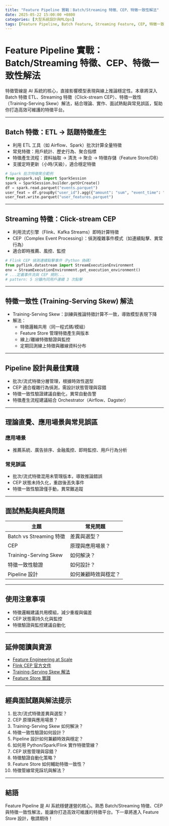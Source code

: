 ```yaml
---
title: "Feature Pipeline 實戰：Batch/Streaming 特徵、CEP、特徵一致性解法"
date: 2025-05-22 15:00:00 +0800
categories: [大型系統設計與MLOps]
tags: [Feature Pipeline, Batch Feature, Streaming Feature, CEP, 特徵一致性, Training-Serving Skew]
---
```


# Feature Pipeline 實戰：Batch/Streaming 特徵、CEP、特徵一致性解法

特徵管線是 AI 系統的核心，直接影響模型表現與線上推論穩定性。本章將深入 Batch 特徵 ETL、Streaming 特徵（Click-stream CEP）、特徵一致性（Training-Serving Skew）解法，結合理論、實作、面試熱點與常見誤區，幫助你打造高效可維護的特徵平台。

---

## Batch 特徵：ETL → 話題特徵產生

- 利用 ETL 工具（如 Airflow、Spark）批次計算全量特徵
- 常見特徵：用戶統計、歷史行為、聚合指標
- 特徵產生流程：資料抽取 → 清洗 → 聚合 → 特徵存儲（Feature Store/DB）
- 支援定時更新（小時/天級），適合穩定特徵

```python
# Spark 批次特徵聚合範例
from pyspark.sql import SparkSession
spark = SparkSession.builder.getOrCreate()
df = spark.read.parquet("events.parquet")
user_feat = df.groupBy("user_id").agg({"amount": "sum", "event_time": "max"})
user_feat.write.parquet("user_features.parquet")
```

---

## Streaming 特徵：Click-stream CEP

- 利用流式引擎（Flink、Kafka Streams）即時計算特徵
- CEP（Complex Event Processing）：偵測複雜事件模式（如連續點擊、異常行為）
- 適合即時推薦、風控、監控

```python
# Flink CEP 偵測連續點擊事件（Python 偽碼）
from pyflink.datastream import StreamExecutionEnvironment
env = StreamExecutionEnvironment.get_execution_environment()
# ...定義事件流與 CEP 規則...
# pattern: 5 分鐘內同用戶連續 3 次點擊
```

---

## 特徵一致性 (Training-Serving Skew) 解法

- Training-Serving Skew：訓練與推論特徵計算不一致，導致模型表現下降
- 解法：
  - 特徵邏輯共用（同一程式碼/模組）
  - Feature Store 管理特徵產生與版本
  - 線上/離線特徵驗證與監控
  - 定期回測線上特徵與離線資料分布

---

## Pipeline 設計與最佳實踐

- 批次/流式特徵分層管理，根據時效性選型
- CEP 適合複雜行為偵測，需設計狀態管理與容錯
- 特徵一致性驗證建議自動化，異常自動告警
- 特徵產生流程建議結合 Orchestrator（Airflow、Dagster）

---

## 理論直覺、應用場景與常見誤區

### 應用場景

- 推薦系統、廣告排序、金融風控、即時監控、用戶行為分析

### 常見誤區

- 批次/流式特徵混用未管理版本，導致推論錯誤
- CEP 狀態未持久化，重啟後丟失事件
- 特徵一致性驗證僅手動，異常難追蹤

---

## 面試熱點與經典問題

| 主題         | 常見問題 |
|--------------|----------|
| Batch vs Streaming 特徵 | 差異與選型？ |
| CEP         | 原理與應用場景？ |
| Training-Serving Skew | 如何解決？ |
| 特徵一致性驗證 | 如何設計？ |
| Pipeline 設計 | 如何兼顧時效與穩定？ |

---

## 使用注意事項

* 特徵邏輯建議共用模組，減少重複與偏差
* CEP 狀態需持久化與監控
* 特徵驗證與監控建議自動化

---

## 延伸閱讀與資源

* [Feature Engineering at Scale](https://www.oreilly.com/library/view/feature-engineering-for/9781491953235/)
* [Flink CEP 官方文件](https://nightlies.apache.org/flink/flink-docs-release-1.17/docs/libs/cep/)
* [Training-Serving Skew 解法](https://cloud.google.com/architecture/mlops-continuous-delivery-and-automation-pipelines-in-machine-learning#feature_store)
* [Feature Store 實踐](https://docs.feast.dev/)

---

## 經典面試題與解法提示

1. 批次/流式特徵差異與選型？
2. CEP 原理與應用場景？
3. Training-Serving Skew 如何解決？
4. 特徵一致性驗證如何設計？
5. Pipeline 設計如何兼顧時效與穩定？
6. 如何用 Python/Spark/Flink 實作特徵管線？
7. CEP 狀態管理與容錯？
8. 特徵驗證自動化策略？
9. Feature Store 如何輔助特徵一致性？
10. 特徵管線常見踩坑與解法？

---

## 結語

Feature Pipeline 是 AI 系統穩健運營的核心。熟悉 Batch/Streaming 特徵、CEP 與特徵一致性解法，能讓你打造高效可維護的特徵平台。下一章將進入 Feature Store 設計，敬請期待！
